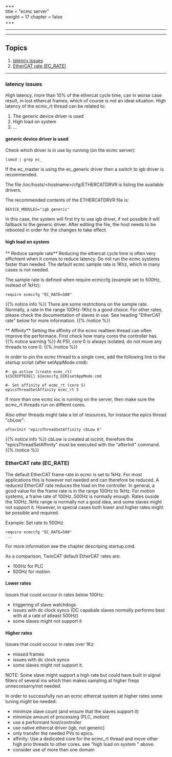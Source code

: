 +++  
title = "ecmc server"   
weight = 17
chapter = false  
+++

***
***
## Topics
1. [latency issues](#latency-issues)
2. [EtherCAT rate (EC_RATE)](#EtherCAT-rate-(EC_RATE))

---

### latency issues

High latency, more than 10% of the ethercat cycle time, can in worse case result, in lost ethercat frames, which of course is not an ideal situation. High latency of the ecmc_rt thread can be related to:
1. The generic device driver is used
2. High load on system
3. ...

#### generic device driver is used
Check which driver is in use by running (on the ecmc server):
```
lsmod | grep ec_
```
If the ec_master is using the ec_generic driver then a switch to igb driver is recommended.

The file /ioc/hosts/\<hostname\>/cfg/ETHERCATDRVR is listing the available drivers.

The recommended contents of the ETHERCATDRVR file is:
```
DEVICE_MODULES="igb generic"
```
In this case, the system will first try to use igb driver, if not possible it will fallback to the generic driver.
After editing the file, the host needs to be rebooted in order for the changes to take effect.

#### high load on system

** Reduce sample rate**
Reducing the ethercat cycle time is often very effichient when it comes to reduce latency. Do not run the ecmc systems faster than needed.
The default ecmc sample rate is 1Khz, which in many cases is not needed.

The sample rate is defined when require ecmccfg (example set to 500Hz, instead of 1kHz):
```
require ecmccfg "EC_RATE=500"
```
{{% notice info %}}
There are some restrictions on the sample rate. Normally, a rate in the range 100Hz-1Khz is a good choice. For other rates, please check the documentation of slaves in use. See heading "EtherCAT rate" below for more information.
{{% /notice %}}

** Affinity**
Setting the affinity of the ecmc realtiem thread can often improve the performace. First check how many cores the controller has. 
{{% notice warning %}}
At PSI, core 0 is always isolated, do not move any threads to core 0.
{{% /notice %}}

In order to pin the ecmc thread to a single core, add the following line to the startup script (after setAppMode.cmd):
```
#- go active (create ecmc_rt)
${SCRIPTEXEC} ${ecmccfg_DIR}setAppMode.cmd

#- Set affinity of ecmc_rt (core 5)
epicsThreadSetAffinity ecmc_rt 5
```
If more than one ecmc ioc is running on the server, then make sure the ecmc_rt threads run on differnt cores.

Also other threads might take a lot of resources, for instace the epics thread "cbLow": 
```
afterInit "epicsThreadSetAffinity cbLow 6"
```
{{% notice info %}}
cbLow is created at iocInit, therefore the "epicsThreadSetAffinity" must be executed with the "afterInit" command.
{{% /notice %}}

### EtherCAT rate (EC_RATE)
The default EtherCAT frame rate in ecmc is set to 1kHz. For most applications this is however not needed and can therefore be reduced. A reduced EtherCAT rate reduces the load on the controller. In general, a good value for the frame rate is in the range 100Hz to 1kHz. For motion systems, a frame rate of 100Hz..500Hz is normally enough. Rates ouside the 100Hz..1kHz range is normally not a good idea, and some slaves might not support it. However, in special cases both lower and higher rates might be possible and required.

Example: Set rate to 500Hz
```
require ecmccfg "EC_RATE=500"
...
```
For more information see the chapter descriping startup.cmd.

As a comparison, TwinCAT default EtherCAT rates are:
* 100Hz for PLC
* 500Hz for motion

#### Lower rates
Issues that could occour in rates below 100Hz:
* triggering of slave watchdogs
* issues with dc clock syncs (DC capabale slaves normally performs best with at a rate of atleast 500Hz)
* some slaves might not support it

#### Higher rates
Issues that could occour in rates over 1Kz:
* missed frames
* issues with dc clock syncs
* some slaves might not support it.

NOTE: Some slave might support a high rate but could have built in signal filters of several ms which then makes sampling at higher freqs unneccesarry/not needed.

In order to successfully run an ecmc ethercat system at higher rates some tuning might be needed:
* minimize slave count (and ensure that the slaves support it)
* minimize amount of processing (PLC, motion)
* use a performant host/controller
* use native ethercat driver (igb, not generic)
* only transfer the needed PVs to epics.
* affinity: Use a dedicated core for the ecmc_rt thread and move other high prio threads to other cores. see "high load on system
" above.
* consider use of more than one domain
